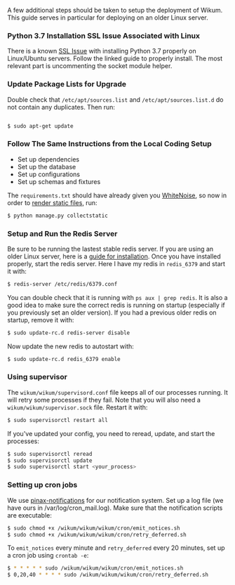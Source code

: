 

A few additional steps should be taken to setup the deployment of Wikum.
This guide serves in particular for deploying on an older Linux server. 

### Python 3.7 Installation SSL Issue Associated with Linux
There is a known [SSL Issue](https://joshspicer.com/python37-ssl-issue) with installing Python 3.7 properly on Linux/Ubuntu servers.
Follow the linked guide to properly install. The most relevant part is uncommenting the socket module helper.

### Update Package Lists for Upgrade
Double check that `/etc/apt/sources.list` and `/etc/apt/sources.list.d` do not contain any duplicates.
Then run:
```sh

$ sudo apt-get update

```

### Follow The Same Instructions from the Local Coding Setup
* Set up dependencies
* Set up the database
* Set up configurations
* Set up schemas and fixtures

The `requirements.txt` should have already given you [WhiteNoise](http://whitenoise.evans.io/en/stable/django.html), so now in order to [render static files](https://docs.djangoproject.com/en/2.2/howto/static-files/), run:
```sh
$ python manage.py collectstatic
```

### Setup and Run the Redis Server
Be sure to be running the lastest stable redis server. If you are using an older Linux server, here is a [guide for installation](https://medium.com/@jonbaldie/how-to-install-redis-4-x-manually-on-an-older-linux-kernel-b18133df0fd3).
Once you have installed properly, start the redis server. Here I have my redis in `redis_6379` and start it with:
```sh
$ redis-server /etc/redis/6379.conf
```

You can double check that it is running with `ps aux | grep redis`.
It is also a good idea to make sure the correct redis is running on startup (especially if you previously set an older version).
If you had a previous older redis on startup, remove it with:
```sh
$ sudo update-rc.d redis-server disable
```

Now update the new redis to autostart with:
```sh
$ sudo update-rc.d redis_6379 enable
```

### Using supervisor
The `wikum/wikum/supervisord.conf` file keeps all of our processes running. It will retry some processes if they fail.
Note that you will also need a `wikum/wikum/supervisor.sock` file.
Restart it with:
```sh
$ sudo supervisorctl restart all
```
If you've updated your config, you need to reread, update, and start the processes:
```sh
$ sudo supervisorctl reread
$ sudo supervisorctl update
$ sudo supervisorctl start <your_process>
```

### Setting up cron jobs
We use [pinax-notifications](https://github.com/pinax/pinax-notifications) for our notification system. Set up a log file (we have ours in /var/log/cron_mail.log). Make sure that the notification scripts are executable:
```sh
$ sudo chmod +x /wikum/wikum/wikum/cron/emit_notices.sh
$ sudo chmod +x /wikum/wikum/wikum/cron/retry_deferred.sh
```
To `emit_notices` every minute and `retry_deferred` every 20 minutes, set up a cron job using `crontab -e`:
```sh
$ * * * * * sudo /wikum/wikum/wikum/cron/emit_notices.sh
$ 0,20,40 * * * * sudo /wikum/wikum/wikum/cron/retry_deferred.sh
```
